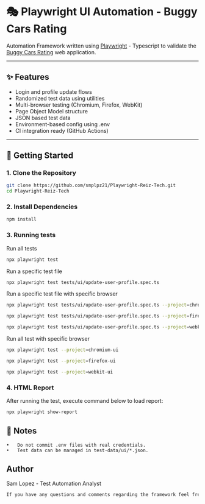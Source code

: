 # 🎭 Playwright UI Automation - Buggy Cars Rating

Automation Framework written using [Playwright](https://playwright.dev/) - Typescript to validate the [Buggy Cars Rating](https://buggy.justtestit.org/) web application.

---

## ✨ Features

- Login and profile update flows
- Randomized test data using utilities
- Multi-browser testing (Chromium, Firefox, WebKit)
- Page Object Model structure
- JSON based test data
- Environment-based config using .env
- CI integration ready (GitHub Actions)


---

## 🚀 Getting Started

### 1. Clone the Repository

```bash
git clone https://github.com/smplpz21/Playwright-Reiz-Tech.git
cd Playwright-Reiz-Tech
```
### 2. Install Dependencies
```bash
npm install
```

### 3. Running tests
Run all tests
```bash
npx playwright test
```
Run a specific test file
```bash
npx playwright test tests/ui/update-user-profile.spec.ts
```

Run a specific test file with specific browser
```bash
npx playwright test tests/ui/update-user-profile.spec.ts --project=chromium-ui
```
```bash
npx playwright test tests/ui/update-user-profile.spec.ts --project=firefox-ui
```
```bash
npx playwright test tests/ui/update-user-profile.spec.ts --project=webkit-ui
```
Run all test with specific browser
```bash
npx playwright test --project=chromium-ui
```
```bash
npx playwright test --project=firefox-ui
```
```bash
npx playwright test --project=webkit-ui
```

### 4. HTML Report
After running the test, execute command below to load report:
```bash
npx playwright show-report
```

## 📌 Notes
	•	Do not commit .env files with real credentials.
	•	Test data can be managed in test-data/ui/*.json.

## Author
Sam Lopez - Test Automation Analyst
```bash
If you have any questions and comments regarding the framework feel free to reach out! Happy coding :)
```
